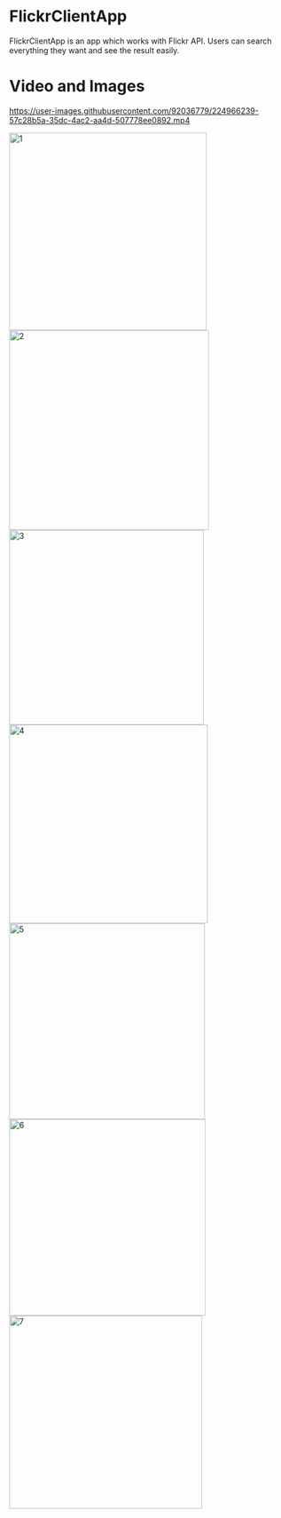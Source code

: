 # FlickrClientApp

FlickrClientApp is an app which works with Flickr API. Users can search everything they want and see the result easily.

# Video and Images

https://user-images.githubusercontent.com/92036779/224966239-57c28b5a-35dc-4ac2-aa4d-507778ee0892.mp4

<img width="356" alt="1" src="https://user-images.githubusercontent.com/92036779/224966329-f7cf6751-63a3-4a39-a254-61e6345b7df6.png">
<img width="360" alt="2" src="https://user-images.githubusercontent.com/92036779/224966338-6d115b63-80e8-482f-9338-402c384450f3.png">
<img width="351" alt="3" src="https://user-images.githubusercontent.com/92036779/224966351-7b97fc58-fe1d-49ee-8332-4f3e43b81f01.png">
<img width="358" alt="4" src="https://user-images.githubusercontent.com/92036779/224966366-3785cd0c-118c-4deb-a9d6-a56f43885b75.png">
<img width="353" alt="5" src="https://user-images.githubusercontent.com/92036779/224966377-aeed5dd3-93eb-4209-b25f-cd06ccb4f1d3.png">
<img width="354" alt="6" src="https://user-images.githubusercontent.com/92036779/224966387-9339e743-93d7-46f3-adef-290bedaf0f98.png">
<img width="348" alt="7" src="https://user-images.githubusercontent.com/92036779/224966396-d7126f3e-e857-424c-9aba-fa72157fde87.png">
